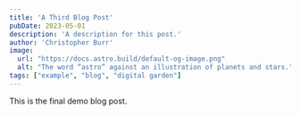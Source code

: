 ```yaml
---
title: 'A Third Blog Post'
pubDate: 2023-05-01
description: 'A description for this post.'
author: 'Christopher Burr'
image: 
  url: "https://docs.astro.build/default-og-image.png"
  alt: "The word “astro” against an illustration of planets and stars."
tags: ["example", "blog", "digital garden"]
---
```


This is the final demo blog post.
